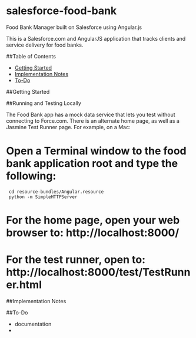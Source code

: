 salesforce-food-bank
====================

Food Bank Manager built on Salesforce using Angular.js

This is a Salesforce.com and AngularJS application that tracks clients and service delivery for food banks.

##Table of Contents
 * [Getting Started](#getting-started)
 * [Implementation Notes](#implementation-notes)
 * [To-Do](#to-do)

##Getting Started


##Running and Testing Locally

The Food Bank app has a mock data service that lets you test without connecting to Force.com.
There is an alternate home page, as well as a Jasmine Test Runner page.  For example, on a Mac:

 # Open a Terminal window to the food bank application root and type the following:
     cd resource-bundles/Angular.resource
     python -m SimpleHTTPServer
 # For the home page, open your web browser to: http://localhost:8000/
 # For the test runner, open to: http://localhost:8000/test/TestRunner.html


##Implementation Notes


##To-Do
 * documentation
 * 